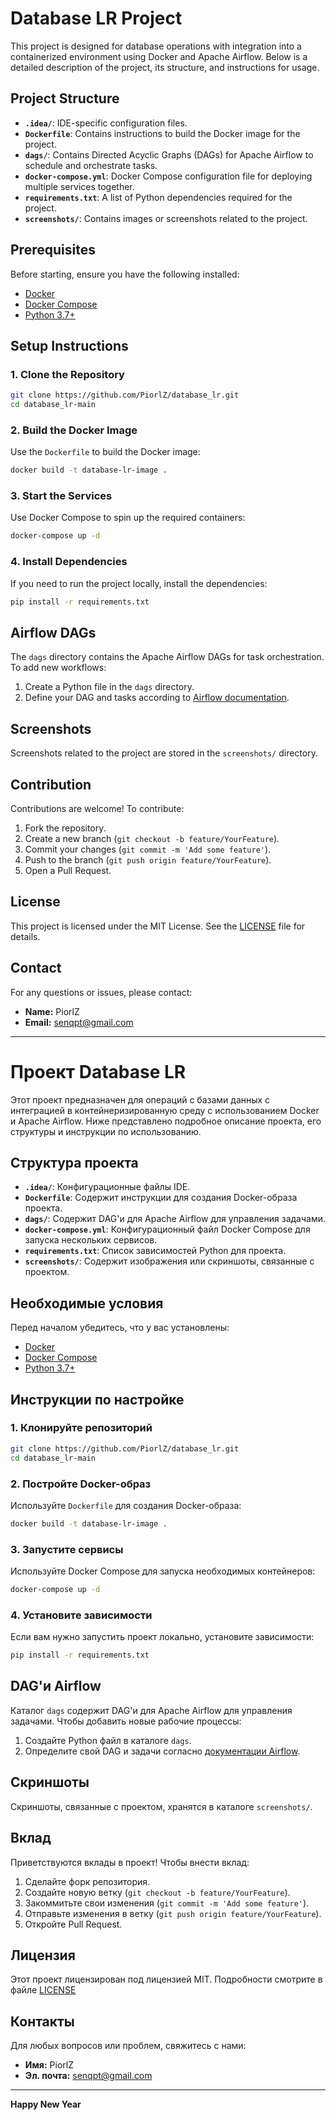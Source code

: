 # Database LR Project

This project is designed for database operations with integration into a containerized environment using Docker and Apache Airflow. Below is a detailed description of the project, its structure, and instructions for usage.

## Project Structure

- **`.idea/`**: IDE-specific configuration files.
- **`Dockerfile`**: Contains instructions to build the Docker image for the project.
- **`dags/`**: Contains Directed Acyclic Graphs (DAGs) for Apache Airflow to schedule and orchestrate tasks.
- **`docker-compose.yml`**: Docker Compose configuration file for deploying multiple services together.
- **`requirements.txt`**: A list of Python dependencies required for the project.
- **`screenshots/`**: Contains images or screenshots related to the project.

## Prerequisites

Before starting, ensure you have the following installed:

- [Docker](https://www.docker.com/)
- [Docker Compose](https://docs.docker.com/compose/)
- [Python 3.7+](https://www.python.org/downloads/)

## Setup Instructions

### 1. Clone the Repository

```bash
git clone https://github.com/PiorlZ/database_lr.git
cd database_lr-main
```

### 2. Build the Docker Image

Use the `Dockerfile` to build the Docker image:

```bash
docker build -t database-lr-image .
```

### 3. Start the Services

Use Docker Compose to spin up the required containers:

```bash
docker-compose up -d
```

### 4. Install Dependencies

If you need to run the project locally, install the dependencies:

```bash
pip install -r requirements.txt
```

## Airflow DAGs

The `dags` directory contains the Apache Airflow DAGs for task orchestration. To add new workflows:

1. Create a Python file in the `dags` directory.
2. Define your DAG and tasks according to [Airflow documentation](https://airflow.apache.org/docs/).

## Screenshots

Screenshots related to the project are stored in the `screenshots/` directory.

## Contribution

Contributions are welcome! To contribute:

1. Fork the repository.
2. Create a new branch (`git checkout -b feature/YourFeature`).
3. Commit your changes (`git commit -m 'Add some feature'`).
4. Push to the branch (`git push origin feature/YourFeature`).
5. Open a Pull Request.

## License

This project is licensed under the MIT License. See the [LICENSE](./LICENSE) file for details.

## Contact

For any questions or issues, please contact:

- **Name:** PiorlZ
- **Email:** senqpt@gmail.com

---

# Проект Database LR

Этот проект предназначен для операций с базами данных с интеграцией в контейнеризированную среду с использованием Docker и Apache Airflow. Ниже представлено подробное описание проекта, его структуры и инструкции по использованию.

## Структура проекта

- **`.idea/`**: Конфигурационные файлы IDE.
- **`Dockerfile`**: Содержит инструкции для создания Docker-образа проекта.
- **`dags/`**: Содержит DAG'и для Apache Airflow для управления задачами.
- **`docker-compose.yml`**: Конфигурационный файл Docker Compose для запуска нескольких сервисов.
- **`requirements.txt`**: Список зависимостей Python для проекта.
- **`screenshots/`**: Содержит изображения или скриншоты, связанные с проектом.

## Необходимые условия

Перед началом убедитесь, что у вас установлены:

- [Docker](https://www.docker.com/)
- [Docker Compose](https://docs.docker.com/compose/)
- [Python 3.7+](https://www.python.org/downloads/)

## Инструкции по настройке

### 1. Клонируйте репозиторий

```bash
git clone https://github.com/PiorlZ/database_lr.git
cd database_lr-main
```

### 2. Постройте Docker-образ

Используйте `Dockerfile` для создания Docker-образа:

```bash
docker build -t database-lr-image .
```

### 3. Запустите сервисы

Используйте Docker Compose для запуска необходимых контейнеров:

```bash
docker-compose up -d
```

### 4. Установите зависимости

Если вам нужно запустить проект локально, установите зависимости:

```bash
pip install -r requirements.txt
```

## DAG'и Airflow

Каталог `dags` содержит DAG'и для Apache Airflow для управления задачами. Чтобы добавить новые рабочие процессы:

1. Создайте Python файл в каталоге `dags`.
2. Определите свой DAG и задачи согласно [документации Airflow](https://airflow.apache.org/docs/).

## Скриншоты

Скриншоты, связанные с проектом, хранятся в каталоге `screenshots/`.

## Вклад

Приветствуются вклады в проект! Чтобы внести вклад:

1. Сделайте форк репозитория.
2. Создайте новую ветку (`git checkout -b feature/YourFeature`).
3. Закоммитьте свои изменения (`git commit -m 'Add some feature'`).
4. Отправьте изменения в ветку (`git push origin feature/YourFeature`).
5. Откройте Pull Request.

## Лицензия

Этот проект лицензирован под лицензией MIT. Подробности смотрите в файле [LICENSE](./LICENSE)

## Контакты

Для любых вопросов или проблем, свяжитесь с нами:

- **Имя:** PiorlZ
- **Эл. почта:** senqpt@gmail.com

---
**Happy New Year**
